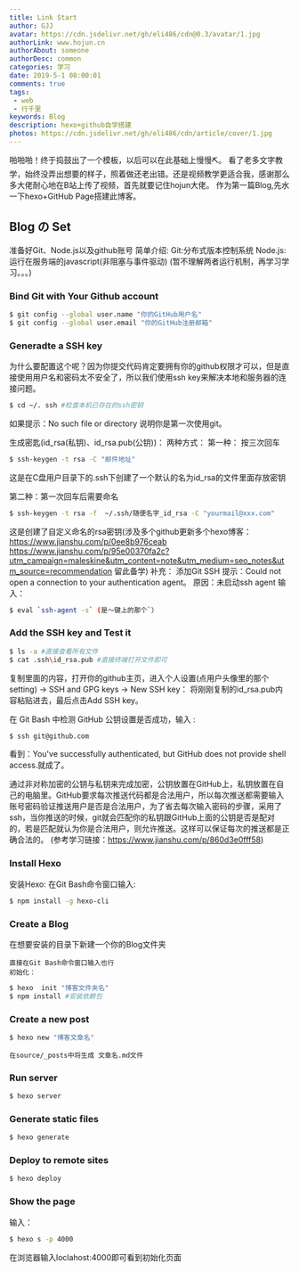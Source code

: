 ```yaml
---
title: Link Start
author: GJJ
avatar: https://cdn.jsdelivr.net/gh/eli486/cdn@0.3/avatar/1.jpg
authorLink: www.hojun.cn
authorAbout: someone
authorDesc: common
categories: 学习
date: 2019-5-1 08:00:01
comments: true
tags: 
 - web
 - 行千里
keywords: Blog
description: hexo+github自学搭建
photos: https://cdn.jsdelivr.net/gh/eli486/cdn/article/cover/1.jpg
---
```

<p>
	啪啪啪！终于捣鼓出了一个模板，以后可以在此基础上慢慢⛏。
	看了老多文字教学，始终没弄出想要的样子，照着做还老出错。还是视频教学更适合我，感谢那么多大佬耐心地在B站上传了视频，首先就要记住hojun大佬。
	作为第一篇Blog,先水一下hexo+GitHub Page搭建此博客。
</p>

## Blog の Set
<p>
	准备好Git、Node.js以及github账号
	简单介绍:
	Git:分布式版本控制系统
	Node.js:运行在服务端的javascript(非阻塞与事件驱动)
	(暂不理解两者运行机制，再学习学习。。。)
</p>

<!--more-->
### Bind Git with Your Github account

``` bash
$ git config --global user.name "你的GitHub用户名"
$ git config --global user.email "你的GitHub注册邮箱"
```

### Generadte a SSH key

为什么要配置这个呢？因为你提交代码肯定要拥有你的github权限才可以，但是直接使用用户名和密码太不安全了，所以我们使用ssh key来解决本地和服务器的连接问题。
``` bash
$ cd ~/. ssh #检查本机已存在的ssh密钥
```
如果提示：No such file or directory 说明你是第一次使用git。

生成密匙(id_rsa(私钥)、id_rsa.pub(公钥))：
两种方式：
第一种： 按三次回车
``` bash
$ ssh-keygen -t rsa -C "邮件地址"
```
这是在C盘用户目录下的.ssh下创建了一个默认的名为id_rsa的文件里面存放密钥

第二种：第一次回车后需要命名
``` bash
$ ssh-keygen -t rsa -f  ~/.ssh/随便名字_id_rsa -C "yourmail@xxx.com"
```
这是创建了自定义命名的rsa密钥(涉及多个github更新多个hexo博客：https://www.jianshu.com/p/0ee8b976ceab    https://www.jianshu.com/p/95e00370fa2c?utm_campaign=maleskine&utm_content=note&utm_medium=seo_notes&utm_source=recommendation
留此备学)
补充：
添加Git SSH 提示：Could not open a connection to your authentication agent。
原因：未启动ssh agent
输入：

``` bash
$ eval `ssh-agent -s` (是～键上的那个`）
```


### Add the SSH key and Test it

``` bash
$ ls -a #直接查看所有文件
$ cat .ssh\id_rsa.pub #直接终端打开文件即可
```

复制里面的内容，打开你的github主页，进入个人设置(点用户头像里的那个setting) -> SSH and GPG keys -> New SSH key：
将刚刚复制的id_rsa.pub内容粘贴进去，最后点击Add SSH key。

在 Git Bash 中检测 GitHub 公钥设置是否成功，输入 :

``` bash
$ ssh git@github.com
```
看到：You've successfully authenticated, but GitHub does not provide shell access.就成了。

通过非对称加密的公钥与私钥来完成加密，公钥放置在GitHub上，私钥放置在自己的电脑里。GitHub要求每次推送代码都是合法用户，所以每次推送都需要输入账号密码验证推送用户是否是合法用户，为了省去每次输入密码的步骤，采用了ssh，当你推送的时候，git就会匹配你的私钥跟GitHub上面的公钥是否是配对的，若是匹配就认为你是合法用户，则允许推送。这样可以保证每次的推送都是正确合法的。
(参考学习链接：https://www.jianshu.com/p/860d3e0fff58)





### Install Hexo
<p>
	安装Hexo:
	在Git Bash命令窗口输入:
</p>

``` bash
$ npm install -g hexo-cli
```	


### Create a Blog
<p>
	在想要安装的目录下新建一个你的Blog文件夹

	直接在Git Bash命令窗口输入也行
	初始化：
</p>

``` bash
$ hexo  init "博客文件夹名"
$ npm install #安装依赖包
```


### Create a new post

``` bash
$ hexo new "博客文章名"
```

	在source/_posts中将生成 文章名.md文件


### Run server

``` bash
$ hexo server
```

### Generate static files

``` bash
$ hexo generate
```

### Deploy to remote sites

``` bash
$ hexo deploy
```

### Show the page

输入：
``` bash
$ hexo s -p 4000
```
在浏览器输入loclahost:4000即可看到初始化页面